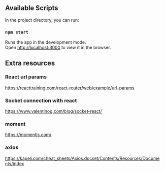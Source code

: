 
## Available Scripts

In the project directory, you can run:

### `npm start`

Runs the app in the development mode.<br />
Open [http://localhost:3000](http://localhost:3000) to view it in the browser.

## Extra resources 

### React url params
https://reacttraining.com/react-router/web/example/url-params

### Socket connection with react
https://www.valentinog.com/blog/socket-react/

### moment
https://momentjs.com/

### axios
https://kapeli.com/cheat_sheets/Axios.docset/Contents/Resources/Documents/index